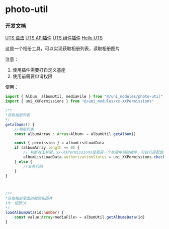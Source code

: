 # photo-util
### 开发文档
[UTS 语法](https://uniapp.dcloud.net.cn/tutorial/syntax-uts.html)
[UTS API插件](https://uniapp.dcloud.net.cn/plugin/uts-plugin.html)
[UTS 组件插件](https://uniapp.dcloud.net.cn/plugin/uts-component.html)
[Hello UTS](https://gitcode.net/dcloud/hello-uts)



这是一个相册工具，可以实现获取相册列表，读取相册图片

注意：

1. 使用插件需要打自定义基座
2. 使用前需要申请权限

使用：

```ts
import { Album, albumUtil, mediaFile } from "@/uni_modules/photo-util";
import { uni_XXPermissions } from "@/uni_modules/xx-XXPermissions"

/**
*获取相册列表
*/
getalbums() {
    //相册列表
    const albumArray : Array<Album> = albumUtil.getAlbum()

    const { permission } = albumListLoadData
    if (albumArray.length == 0) {
        // 判断有无权限，xx-XXPermissions是我另一个权限申请的插件，可自行搭配使用
        albumListLoadData.authorizationStatus = uni_XXPermissions.checkSystemPermissionGranted(permission)
    } else {
        //业务代码
    }
}



/**
*获取相册里面的视频和图片
id: 相册id
*/
loadAlbumData(id:number) {
    const value:Array<mediaFile> = albumUtil.getAlbumsData(id)
}




```

